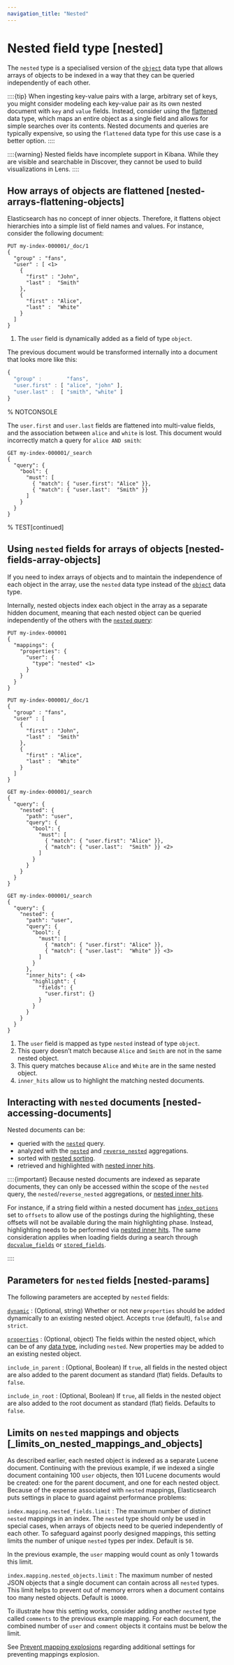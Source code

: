 ```yaml
---
navigation_title: "Nested"
---
```


# Nested field type [nested]


The `nested` type is a specialised version of the [`object`](object.md) data type that allows arrays of objects to be indexed in a way that they can be queried independently of each other.

::::{tip} 
When ingesting key-value pairs with a large, arbitrary set of keys, you might consider modeling each key-value pair as its own nested document with `key` and `value` fields. Instead, consider using the [flattened](flattened.md) data type, which maps an entire object as a single field and allows for simple searches over its contents. Nested documents and queries are typically expensive, so using the `flattened` data type for this use case is a better option.
::::


::::{warning} 
Nested fields have incomplete support in Kibana. While they are visible and searchable in Discover, they cannot be used to build visualizations in Lens.
::::


## How arrays of objects are flattened [nested-arrays-flattening-objects]

Elasticsearch has no concept of inner objects. Therefore, it flattens object hierarchies into a simple list of field names and values. For instance, consider the following document:

```console
PUT my-index-000001/_doc/1
{
  "group" : "fans",
  "user" : [ <1>
    {
      "first" : "John",
      "last" :  "Smith"
    },
    {
      "first" : "Alice",
      "last" :  "White"
    }
  ]
}
```

1. The `user` field is dynamically added as a field of type `object`.


The previous document would be transformed internally into a document that looks more like this:

```js
{
  "group" :        "fans",
  "user.first" : [ "alice", "john" ],
  "user.last" :  [ "smith", "white" ]
}
```

%  NOTCONSOLE

The `user.first` and `user.last` fields are flattened into multi-value fields, and the association between `alice` and `white` is lost. This document would incorrectly match a query for `alice AND smith`:

```console
GET my-index-000001/_search
{
  "query": {
    "bool": {
      "must": [
        { "match": { "user.first": "Alice" }},
        { "match": { "user.last":  "Smith" }}
      ]
    }
  }
}
```

%  TEST[continued]


## Using `nested` fields for arrays of objects [nested-fields-array-objects]

If you need to index arrays of objects and to maintain the independence of each object in the array, use the `nested` data type instead of the [`object`](object.md) data type.

Internally, nested objects index each object in the array as a separate hidden document, meaning that each nested object can be queried independently of the others with the [`nested` query](query-dsl-nested-query.md):

```console
PUT my-index-000001
{
  "mappings": {
    "properties": {
      "user": {
        "type": "nested" <1>
      }
    }
  }
}

PUT my-index-000001/_doc/1
{
  "group" : "fans",
  "user" : [
    {
      "first" : "John",
      "last" :  "Smith"
    },
    {
      "first" : "Alice",
      "last" :  "White"
    }
  ]
}

GET my-index-000001/_search
{
  "query": {
    "nested": {
      "path": "user",
      "query": {
        "bool": {
          "must": [
            { "match": { "user.first": "Alice" }},
            { "match": { "user.last":  "Smith" }} <2>
          ]
        }
      }
    }
  }
}

GET my-index-000001/_search
{
  "query": {
    "nested": {
      "path": "user",
      "query": {
        "bool": {
          "must": [
            { "match": { "user.first": "Alice" }},
            { "match": { "user.last":  "White" }} <3>
          ]
        }
      },
      "inner_hits": { <4>
        "highlight": {
          "fields": {
            "user.first": {}
          }
        }
      }
    }
  }
}
```

1. The `user` field is mapped as type `nested` instead of type `object`.
2. This query doesn’t match because `Alice` and `Smith` are not in the same nested object.
3. This query matches because `Alice` and `White` are in the same nested object.
4. `inner_hits` allow us to highlight the matching nested documents.



## Interacting with `nested` documents [nested-accessing-documents]

Nested documents can be:

* queried with the [`nested`](query-dsl-nested-query.md) query.
* analyzed with the [`nested`](search-aggregations-bucket-nested-aggregation.md) and [`reverse_nested`](search-aggregations-bucket-reverse-nested-aggregation.md) aggregations.
* sorted with [nested sorting](sort-search-results.md#nested-sorting).
* retrieved and highlighted with [nested inner hits](inner-hits.md#nested-inner-hits).

::::{important} 
Because nested documents are indexed as separate documents, they can only be accessed within the scope of the `nested` query, the `nested`/`reverse_nested` aggregations, or [nested inner hits](inner-hits.md#nested-inner-hits).

For instance, if a string field within a nested document has [`index_options`](index-options.md) set to `offsets` to allow use of the postings during the highlighting, these offsets will not be available during the main highlighting phase. Instead, highlighting needs to be performed via [nested inner hits](inner-hits.md#nested-inner-hits). The same consideration applies when loading fields during a search through [`docvalue_fields`](search-fields.md#docvalue-fields) or [`stored_fields`](search-fields.md#stored-fields).

::::



## Parameters for `nested` fields [nested-params]

The following parameters are accepted by `nested` fields:

[`dynamic`](dynamic.md)
:   (Optional, string) Whether or not new `properties` should be added dynamically to an existing nested object. Accepts `true` (default), `false` and `strict`.

[`properties`](properties.md)
:   (Optional, object) The fields within the nested object, which can be of any [data type](mapping-types.md), including `nested`. New properties may be added to an existing nested object.

`include_in_parent`
:   (Optional, Boolean) If `true`, all fields in the nested object are also added to the parent document as standard (flat) fields. Defaults to `false`.

`include_in_root`
:   (Optional, Boolean) If `true`, all fields in the nested object are also added to the root document as standard (flat) fields. Defaults to `false`.


## Limits on `nested` mappings and objects [_limits_on_nested_mappings_and_objects] 

As described earlier, each nested object is indexed as a separate Lucene document. Continuing with the previous example, if we indexed a single document containing 100 `user` objects, then 101 Lucene documents would be created: one for the parent document, and one for each nested object. Because of the expense associated with `nested` mappings, Elasticsearch puts settings in place to guard against performance problems:

`index.mapping.nested_fields.limit`
:   The maximum number of distinct `nested` mappings in an index. The `nested` type should only be used in special cases, when arrays of objects need to be queried independently of each other. To safeguard against poorly designed mappings, this setting limits the number of unique `nested` types per index. Default is `50`.

In the previous example, the `user` mapping would count as only 1 towards this limit.

`index.mapping.nested_objects.limit`
:   The maximum number of nested JSON objects that a single document can contain across all `nested` types. This limit helps to prevent out of memory errors when a document contains too many nested objects. Default is `10000`.

To illustrate how this setting works, consider adding another `nested` type called `comments` to the previous example mapping. For each document, the combined number of `user` and `comment` objects it contains must be below the limit.

See [Prevent mapping explosions](mapping.md#mapping-limit-settings) regarding additional settings for preventing mappings explosion.


